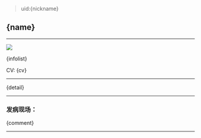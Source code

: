 > uid:{nickname}

## {name}

---

![]({img})

{infolist}

CV: {cv}

---

{detail}

---

### 发病现场：

{comment}

---
